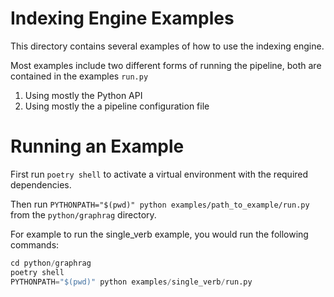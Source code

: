 # Indexing Engine Examples
This directory contains several examples of how to use the indexing engine.

Most examples include two different forms of running the pipeline, both are contained in the examples `run.py`
1. Using mostly the Python API
2. Using mostly the a pipeline configuration file

# Running an Example
First run `poetry shell` to activate a virtual environment with the required dependencies.

Then run `PYTHONPATH="$(pwd)" python examples/path_to_example/run.py` from the `python/graphrag` directory.

For example to run the single_verb example, you would run the following commands:

```py
cd python/graphrag
poetry shell
PYTHONPATH="$(pwd)" python examples/single_verb/run.py
```